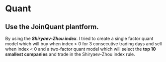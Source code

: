 # Quant
## **Use the JoinQuant plantform.**
By using the ***Shiryaev-Zhou index***. I tried to create a single factor quant model which will buy when index > 0 for 3 consecutive trading days and sell when index < 0 and a two-factor quant model which will select the **top 10 smallest companies** and trade in the Shiryaev-Zhou index rule.
